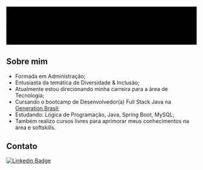 <div align="center">
  
  ![Gif](https://github.com/deniseanjos/deniseanjos/blob/main/DeniseAnjosGIF.gif?raw=true "Cabeçalho do Perfil - Denise Anjos - Sejam bem-vindes ao meu GitHub")
  
</div>

## Sobre mim
- Formada em Administração;
- Entusiasta da temática de Diversidade & Inclusão;
- Atualmente estou direcionando minha carreira para a área de Tecnologia;
- Cursando o bootcamp de Desenvolvedor(a) Full Stack Java na [Generation Brasil](https://brazil.generation.org);
- Estudando: Lógica de Programação, Java, Spring Boot, MySQL;
- Também realizo cursos livres para aprimorar meus conhecimentos na área e softskills.

## Contato
[![Linkedin Badge](https://img.shields.io/badge/-LinkedIn-0e76a8?style=flat-square&logo=Linkedin&logoColor=white)](https://www.linkedin.com/in/deniseanjos)

<!-- como comentar
**deniseanjos/deniseanjos** is a ✨ _special_ ✨ repository because its `README.md` (this file) appears on your GitHub profile.

Here are some ideas to get you started:

- 🔭 I’m currently working on ...
- 🌱 I’m currently learning ...
- 👯 I’m looking to collaborate on ...
- 🤔 I’m looking for help with ...
- 💬 Ask me about ...
- 📫 How to reach me: ...
- 😄 Pronouns: ...
- ⚡ Fun fact: ...
-->
